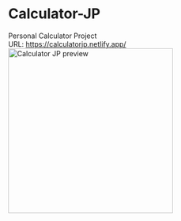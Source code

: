 # Calculator-JP
Personal Calculator Project
<br/>
URL: 
<a href="https://calculatorjp.netlify.app/" target="_blank">https://calculatorjp.netlify.app/</a>
<br/>
<img src="https://github.com/JuanPeRam/Calculator-JP/assets/106096903/0bc0dbd1-79a7-467a-b84b-4c1ce878a005" alt="Calculator JP preview" style="width: 333px;" ></img>
